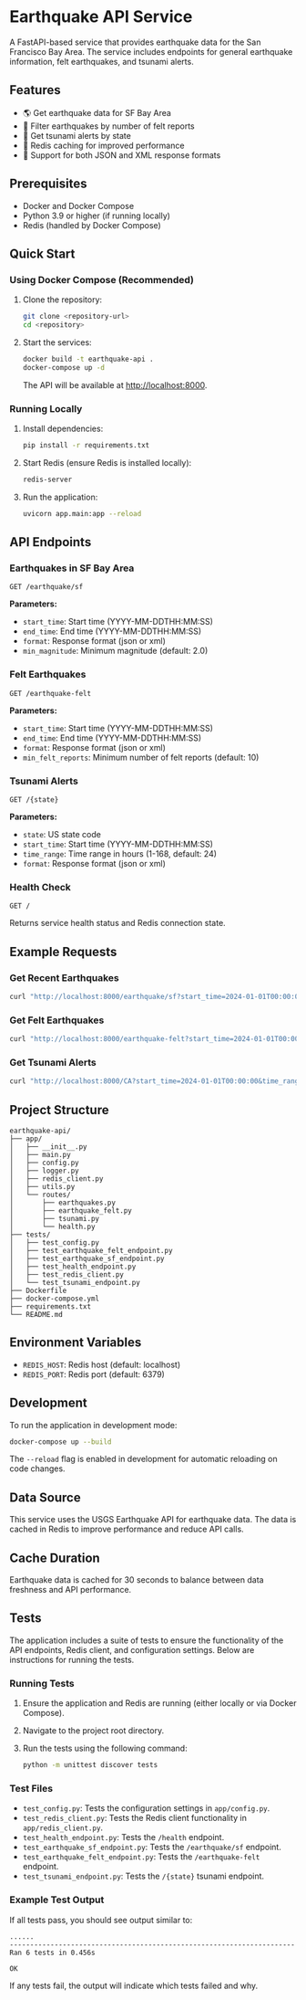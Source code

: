 # Earthquake API Service

A FastAPI-based service that provides earthquake data for the San Francisco Bay Area. The service includes endpoints for general earthquake information, felt earthquakes, and tsunami alerts.

## Features

- 🌎 Get earthquake data for SF Bay Area
- 👥 Filter earthquakes by number of felt reports
- 🌊 Get tsunami alerts by state
- 💾 Redis caching for improved performance
- 🔄 Support for both JSON and XML response formats

## Prerequisites

- Docker and Docker Compose
- Python 3.9 or higher (if running locally)
- Redis (handled by Docker Compose)

## Quick Start

### Using Docker Compose (Recommended)

1. Clone the repository:

   ```bash
   git clone <repository-url>
   cd <repository>
   ```

2. Start the services:

   ```bash
   docker build -t earthquake-api .
   docker-compose up -d
   ```

   The API will be available at [http://localhost:8000](http://localhost:8000).

### Running Locally

1. Install dependencies:

   ```bash
   pip install -r requirements.txt
   ```

2. Start Redis (ensure Redis is installed locally):

   ```bash
   redis-server
   ```

3. Run the application:

   ```bash
   uvicorn app.main:app --reload
   ```

## API Endpoints

### Earthquakes in SF Bay Area

```http
GET /earthquake/sf
```

**Parameters:**

- `start_time`: Start time (YYYY-MM-DDTHH:MM:SS)
- `end_time`: End time (YYYY-MM-DDTHH:MM:SS)
- `format`: Response format (json or xml)
- `min_magnitude`: Minimum magnitude (default: 2.0)

### Felt Earthquakes

```http
GET /earthquake-felt
```

**Parameters:**

- `start_time`: Start time (YYYY-MM-DDTHH:MM:SS)
- `end_time`: End time (YYYY-MM-DDTHH:MM:SS)
- `format`: Response format (json or xml)
- `min_felt_reports`: Minimum number of felt reports (default: 10)

### Tsunami Alerts

```http
GET /{state}
```

**Parameters:**

- `state`: US state code
- `start_time`: Start time (YYYY-MM-DDTHH:MM:SS)
- `time_range`: Time range in hours (1-168, default: 24)
- `format`: Response format (json or xml)

### Health Check

```http
GET /
```

Returns service health status and Redis connection state.

## Example Requests

### Get Recent Earthquakes

```bash
curl "http://localhost:8000/earthquake/sf?start_time=2024-01-01T00:00:00&end_time=2024-01-02T00:00:00"
```

### Get Felt Earthquakes

```bash
curl "http://localhost:8000/earthquake-felt?start_time=2024-01-01T00:00:00&end_time=2024-01-02T00:00:00&min_felt_reports=20"
```

### Get Tsunami Alerts

```bash
curl "http://localhost:8000/CA?start_time=2024-01-01T00:00:00&time_range=48"
```

## Project Structure

```
earthquake-api/
├── app/
│   ├── __init__.py
│   ├── main.py
│   ├── config.py
│   ├── logger.py
│   ├── redis_client.py
│   ├── utils.py
│   └── routes/
│       ├── earthquakes.py
│       ├── earthquake_felt.py
│       ├── tsunami.py
│       └── health.py
├── tests/
│   ├── test_config.py
│   ├── test_earthquake_felt_endpoint.py
│   ├── test_earthquake_sf_endpoint.py
│   ├── test_health_endpoint.py
│   ├── test_redis_client.py
│   └── test_tsunami_endpoint.py
├── Dockerfile
├── docker-compose.yml
├── requirements.txt
└── README.md
```

## Environment Variables

- `REDIS_HOST`: Redis host (default: localhost)
- `REDIS_PORT`: Redis port (default: 6379)

## Development

To run the application in development mode:

```bash
docker-compose up --build
```

The `--reload` flag is enabled in development for automatic reloading on code changes.

## Data Source

This service uses the USGS Earthquake API for earthquake data. The data is cached in Redis to improve performance and reduce API calls.

## Cache Duration

Earthquake data is cached for 30 seconds to balance between data freshness and API performance.

## Tests

The application includes a suite of tests to ensure the functionality of the API endpoints, Redis client, and configuration settings. Below are instructions for running the tests.

### Running Tests

1. Ensure the application and Redis are running (either locally or via Docker Compose).
2. Navigate to the project root directory.
3. Run the tests using the following command:

   ```bash
   python -m unittest discover tests
   ```

### Test Files

- `test_config.py`: Tests the configuration settings in `app/config.py`.
- `test_redis_client.py`: Tests the Redis client functionality in `app/redis_client.py`.
- `test_health_endpoint.py`: Tests the `/health` endpoint.
- `test_earthquake_sf_endpoint.py`: Tests the `/earthquake/sf` endpoint.
- `test_earthquake_felt_endpoint.py`: Tests the `/earthquake-felt` endpoint.
- `test_tsunami_endpoint.py`: Tests the `/{state}` tsunami endpoint.

### Example Test Output

If all tests pass, you should see output similar to:

```
......
----------------------------------------------------------------------
Ran 6 tests in 0.456s

OK
```

If any tests fail, the output will indicate which tests failed and why.
